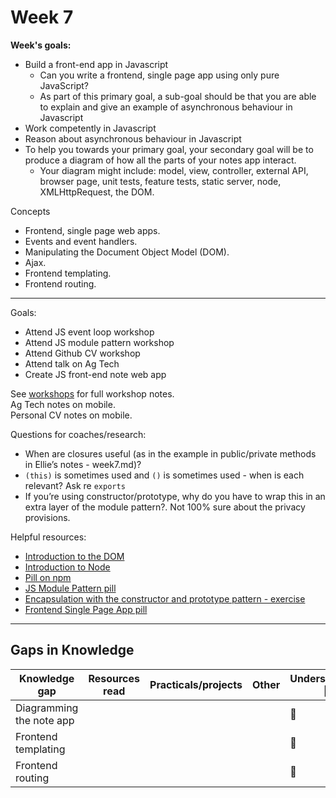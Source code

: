 # Week 7
 
**Week's goals:**
- Build a front-end app in Javascript
  - Can you write a frontend, single page app using only pure JavaScript?
  - As part of this primary goal, a sub-goal should be that you are able to explain and give an example of asynchronous behaviour in Javascript
- Work competently in Javascript
- Reason about asynchronous behaviour in Javascript
- To help you towards your primary goal, your secondary goal will be to produce a diagram of how all the parts of your notes app interact.
  - Your diagram might include: model, view, controller, external API, browser page, unit tests, feature tests, static server, node, XMLHttpRequest, the DOM.

Concepts
- Frontend, single page web apps.
- Events and event handlers.
- Manipulating the Document Object Model (DOM).
- Ajax.
- Frontend templating.
- Frontend routing.

------------------

Goals:
- Attend JS event loop workshop
- Attend JS module pattern workshop
- Attend Github CV workshop
- Attend talk on Ag Tech
- Create JS front-end note web app

See [workshops](https://github.com/JKBero/Makers-Notes/blob/master/Workshops.md) for full workshop notes.  
Ag Tech notes on mobile.  
Personal CV notes on mobile.  

Questions for coaches/research:
- When are closures useful (as in the example in public/private methods in Ellie’s notes - week7.md)?
- ```(this)``` is sometimes used and ```()``` is sometimes used - when is each relevant? Ask re ```exports```
- If you’re using constructor/prototype, why do you have to wrap this in an extra layer of the module pattern?. Not 100% sure about the privacy provisions.

Helpful resources:
- [Introduction to the DOM](https://developer.mozilla.org/en-US/docs/Web/API/Document_Object_Model/Introduction)
- [Introduction to Node](https://github.com/makersacademy/course/blob/master/pills/node.md)
- [Pill on npm](https://github.com/makersacademy/course/blob/master/pills/npm.md)
- [JS Module Pattern pill](https://github.com/makersacademy/course/blob/master/pills/javascript_module_pattern.md)
- [Encapsulation with the constructor and prototype pattern - exercise](https://github.com/makersacademy/skills-workshops/tree/master/week-5/encapsulation_with_constructor_and_prototype_pattern)
- [Frontend Single Page App pill](https://github.com/makersacademy/course/blob/master/pills/frontend_single_page_app.md)

------------------  
  
  ## Gaps in Knowledge
  
| Knowledge gap | Resources read | Practicals/projects | Other | Understanding :vertical_traffic_light: |
| --- | --- | --- | --- | --- |
| Diagramming the note app | | | | :closed_book: |
| Frontend templating | | | | :closed_book: |
| Frontend routing | | | | :closed_book: |
